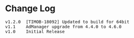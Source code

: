 # Change Log
<pre>
v1.2.0  [TIMOB-18092] Updated to build for 64bit
v1.1    AdManager upgrade from 4.4.0 to 4.6.0
v1.0    Initial Release
